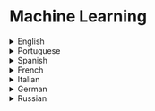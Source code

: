 # Machine Learning

<details>
  <summary>English</summary>
  
  ### Materials
- [Harvard Data Science](https://cs109.github.io/2015/)
- [A History of Machine Learning](https://cloud.withgoogle.com/build/data-analytics/explore-history-machine-learning/)
- [Common ML Problems](https://developers.google.com/machine-learning/problem-framing/cases)
- [Timeline of Machine Learning](https://en.wikipedia.org/wiki/Timeline_of_machine_learning)
- [A Machine Learning Primer](https://www.confetti.ai/assets/ml-primer/ml_primer.pdf)
- [COS 402 Artificial Intelligence](https://www.cs.princeton.edu/courses/archive/fall12/cos402/)
- [Kaggle Intro to Machine Learning](https://www.kaggle.com/learn/intro-to-machine-learning)
- [Elite Data Science Learn Machine Learning](https://elitedatascience.com/learn-machine-learning)
- [Learning from Data - Machine Learning Course](https://work.caltech.edu/telecourse.html)
- [An Intro to Statistical Learning](https://www-bcf.usc.edu/~gareth/ISL/ISLR%20Sixth%20Printing.pdf)
- [Elements of Statistical Learning](https://web.stanford.edu/~hastie/ElemStatLearn/)
- [Coursera Machine Learning](https://www.coursera.org/learn/machine-learning)
- [Learning Machine Learning - Cloud AI](https://cloud.google.com/products/ai/ml-comic-1/)
- [Machine Learning Mastery](https://machinelearningmastery.com/start-here/)
- [Mathematics for Machine Learning](https://mml-book.github.io/)
- [Machine Learning Engineering](http://www.mlebook.com/wiki/doku.php)
- [Machine Learning From Scratch](https://mlfromscratch.com/)
- [Python Machine Learning Getting Started](https://www.w3schools.com/python/python_ml_getting_started.asp)
- [A guide to machine learning algorithms and their applications](https://www.sas.com/en_ie/insights/articles/analytics/machine-learning-algorithms.html)
- [CS221: Artificial Intelligence: Principles and Techniques | Stanford University](https://www.newworldai.com/cs221-artificial-intelligence-principles-and-techniques-stanford-university/)
- [COS 511 Theoretical Machine Learning](https://www.cs.princeton.edu/courses/archive/spring19/cos511/)
- [CS50's Introduction to Artificial Intelligence with Python 2020](https://www.youtube.com/playlist?list=PLhQjrBD2T382Nz7z1AEXmioc27axa19Kv)
- [Analytics Vidhya](https://www.analyticsvidhya.com/learning-path-learn-machine-learning/)
- [Edx Machine Learning](https://www.edx.org/course/machine-learning-columbiax-csmm-102x-4)
- [Reddit Learn ML](https://www.reddit.com/r/machinelearning)
- [CS 229 Stanford](http://cs229.stanford.edu/)
- [CS340 Machine Learning](https://www.cs.ubc.ca/~murphyk/Teaching/CS340-Fall07/)
- [Scikit-Learn ML](https://www.edureka.co/blog/scikit-learn-machine-learning/)
- [Spring Board](https://www.springboard.com/resources/learning-paths/machine-learning-python)
- [ML Introduction](https://www.toptal.com/machine-learning/machine-learning-theory-an-introductory-primer)
- [ML Tutorial](https://www.python-course.eu/machine_learning.php)
- [Tutorialspoint](https://www.tutorialspoint.com/machine_learning_with_python/index.htm)
- [Guru99](https://www.guru99.com/machine-learning-tutorial.html)
- [Digital Ocean](https://www.digitalocean.com/community/tutorials/an-introduction-to-machine-learning)
- [Geeks for Geeks](https://www.geeksforgeeks.org/machine-learning/)
- [Tutorial List](https://github.com/ujjwalkarn/Machine-Learning-Tutorials)
- [Awesome Machine Learning](https://github.com/josephmisiti/awesome-machine-learning)
- [Foundations of Machine Learning](https://cs.nyu.edu/~mohri/mlbook/)
- [Machine Learning from Scratch](https://dafriedman97.github.io/mlbook/content/table_of_contents.html)
- [Understanding Machine Learning: From Theory to Algorithms](https://www.cs.huji.ac.il/~shais/UnderstandingMachineLearning/understanding-machine-learning-theory-algorithms.pdf)
- [Notes On Using Data Science & Artificial Intelligence](https://chrisalbon.com/)
- [Data Quest](https://www.dataquest.io/blog/)
- [J. P. Morgan](https://www.jpmorgan.com/global/research/machine-learning)
- [Real Python Tutorials](https://realpython.com/tutorials/machine-learning/)
- [Modern Machine Learning in Python](http://www.cs.tut.fi/~hehu/MMLP.pdf)
- [Machine Learning Notebooks](https://sebastianraschka.com/notebooks/python-notebooks.html)
- [ML Articles](https://web.engr.oregonstate.edu/~tgd/projects/tutorials.html)
- [Adventures in ML](http://adventuresinmachinelearning.com/)
- [ML Lectures](https://www.cs.cmu.edu/~tom/10701_sp11/lectures.shtml)
- [SciLab](https://scilab.io/category/machine-learning/)
- [Neural Networks and Deep Learning](http://neuralnetworksanddeeplearning.com/index.html)
- [ML from Theory to Algorithms](https://www.cs.huji.ac.il/~shais/UnderstandingMachineLearning/understanding-machine-learning-theory-algorithms.pdf)
- [ML for Everyone](https://vas3k.com/blog/machine_learning/)
- [Introduction to ML](http://alex.smola.org/drafts/thebook.pdf)
- [A Course in ML](http://ciml.info/dl/v0_8/ciml-v0_8-all.pdf)
- [Tutorial Book](http://disp.ee.ntu.edu.tw/~pujols/Machine%20Learning%20Tutorial.pdf)
- [ML for Dummies](https://mscdss.ds.unipi.gr/wp-content/uploads/2018/02/Untitled-attachment-00056-2-1.pdf)
- [ML in Action](http://www2.ift.ulaval.ca/~chaib/IFT-4102-7025/public_html/Fichiers/Machine_Learning_in_Action.pdf)
- [ML: Power and Promise](https://royalsociety.org/~/media/policy/projects/machine-learning/publications/machine-learning-report.pdf)
- [Intro to ML](https://www.seas.upenn.edu/~cis519/fall2017/lectures/01_introduction.pdf)
- [Basic Concepts](https://courses.edx.org/asset-v1:ColumbiaX+CSMM.101x+1T2017+type@asset+block@AI_edx_ml_5.1intro.pdf)
- [ML using Python](https://in.pycon.org/2011/static/files/talks/11/Introduction_To_ML_Partial_2.pdf)
- [Machine Learning in Haskell](https://mmhaskell.com/machine-learning)
- [Grokking Machine Learning](https://www.manning.com/books/grokking-machine-learning)
- [How Machine Learning Works](https://www.manning.com/books/how-machine-learning-works)
- [The 50 Best Free Datasets for Machine Learning](https://gengo.ai/datasets/the-50-best-free-datasets-for-machine-learning/)
- [140 Machine Learning Formulas](https://drive.google.com/file/d/0B0RLknmL54khQlhGUzFUWEtncTA/view)
- [Edureka Machine Learning](https://www.youtube.com/watch?v=Pj0neYUp9Tc&amp;list=PL9ooVrP1hQOHUfd-g8GUpKI3hHOwM_9Dn)
- [Deep Learning with Structured Data](https://www.manning.com/books/deep-learning-with-structured-data)
- [Probabilistic Deep Learning with Python](https://www.manning.com/books/probabilistic-deep-learning-with-python)
- [Probabilistic Machine Learning: An Introduction](https://probml.github.io/pml-book/book1.html)
- [Machine Learning for Business](https://www.manning.com/books/machine-learning-for-business)
- [Machine Learning with Python: from Linear Models to Deep Learning](https://www.edx.org/course/machine-learning-with-python-from-linear-models-to)
- [Roadmap: How to Learn Machine Learning in 6 Months](https://www.youtube.com/watch?v=MOdlp1d0PNA)
- [Machine Learning Zero to Hero (Google I/O'19)](https://www.youtube.com/watch?v=VwVg9jCtqaU)
- [Introduction to Machine Learning (MIT)](https://www.youtube.com/watch?v=h0e2HAPTGF4)
- [Introduction to Machine Learning - Prof. Arti Ramesh](https://www.youtube.com/playlist?list=PLUZjIBGiCHFfRJwflq6NqU3CuiPhAhSfi)
- [Intro to Machine Learning](https://www.youtube.com/playlist?list=PLAwxTw4SYaPkQXg8TkVdIvYv4HfLG7SiH)
- [Introduction to Statistical Learning Series](https://www.youtube.com/playlist?list=PLOg0ngHtcqbPTlZzRHA2ocQZqB1D_qZ5V)
- [Statistics for Data Science](https://www.youtube.com/watch?v=Vfo5le26IhY)
- [Machine Learning Fundamentals](https://www.youtube.com/watch?v=FqcKTNcRH88&list=PL_onPhFCkVQhUzcTVgQiC8W2ShZKWlm0s)
- [Machine Learning Crash Course || Samuel Taylor](https://www.youtube.com/watch?v=bwNY-pd8Ups&t=)
- [The Mathematics of Machine Learning](https://www.youtube.com/watch?v=r07Sofj_puQ&amp;t)
- [Mathematics for Machine Learning - Multivariate Calculus](https://www.youtube.com/playlist?list=PLiiljHvN6z193BBzS0Ln8NnqQmzimTW23)
- [Mathematics for Machine Learning - Linear Algebra](https://www.youtube.com/playlist?list=PLiiljHvN6z1_o1ztXTKWPrShrMrBLo5P3)
- [Cornell CS4780](https://www.youtube.com/watch?v=MrLPzBxG95I&amp;list=PLl8OlHZGYOQ7bkVbuRthEsaLr7bONzbXS)
- [Machine learning in Python with Scikit-Learn](https://www.youtube.com/playlist?list=PL5-da3qGB5ICeMbQuqbbCOQWcS6OYBr5A)
- [Machine Learning with Scikit-Learn](https://www.youtube.com/playlist?list=PLonlF40eS6nynU5ayxghbz2QpDsUAyCVF)
- [How do I select features for Machine Learning?](https://www.youtube.com/watch?v=YaKMeAlHgqQ)
- [Machine Learning with Python](https://www.youtube.com/watch?v=Q59X518JZHE)
- [Machine Learning - StatQuest](https://www.youtube.com/playlist?list=PLblh5JKOoLUICTaGLRoHQDuF_7q2GfuJF)
- [MIT 18.065 Matrix Methods in Data Analysis and Machine Learning](https://www.youtube.com/watch?v=Cx5Z-OslNWE&amp;list=PLUl4u3cNGP63oMNUHXqIUcrkS2PivhN3k)
- [MIT RES.LL-005 Mathematics of Big Data and Machine Learning](https://www.youtube.com/playlist?list=PLUl4u3cNGP62uI_DWNdWoIMsgPcLGOx-V)
- [Stanford CS229: Machine Learning (Autumn 2018)](https://www.youtube.com/playlist?list=PLoROMvodv4rMiGQp3WXShtMGgzqpfVfbU)
- [Stanford CS224W: Machine Learning with Graphs](https://www.youtube.com/playlist?list=PLoROMvodv4rPLKxIpqhjhPgdQy7imNkDn)
- [Real-World Python Machine Learning Tutorial w/ Sci-kit Learn](https://www.youtube.com/watch?v=M9Itm95JzL0)
- [The History of Artificial Intelligence (Documentary)](https://www.youtube.com/watch?v=R3YFxF0n8n8&ab_channel=Futurology)
- [Elements of AI](https://course.elementsofai.com/)
- [Google Machine Learning Crash Course](https://developers.google.com/machine-learning/crash-course/ml-intro)
- [Machine Learning, Data Science and Deep Learning with Python](https://www.manning.com/livevideo/machine-learning-data-science-and-deep-learning-with-python)
- [Succeeding with AI](https://www.manning.com/books/succeeding-with-ai)
- [Machine Learning Bookcamp](https://www.manning.com/books/machine-learning-bookcamp)
- [MachineLearningWithTensorFlow2ed](https://www.manning.com/books/machine-learning-with-tensorflow-second-edition)
- [Grokking Artificial Intelligence Algorithms](https://www.manning.com/books/grokking-artificial-intelligence-algorithms)
- [Trust in Machine Learning](https://www.manning.com/books/trust-in-machine-learning)
- [AI-Powered Search](https://www.manning.com/books/ai-powered-search)
- [Feature Engineering Bookcamp](https://www.manning.com/books/feature-engineering-bookcamp)
</details>

<details>
  <summary>Portuguese</summary>
  
  ### Materials
- [Aprendizado de Máquina UFF](http://www.ic.uff.br/~bianca/aa/)
- [Aprendizado de Máquina UFMG](http://www.est.ufmg.br/~marcosop/est171-ML/index.htm)
- [Introdução](http://www.inf.ufpr.br/lesoliveira/aprendizado/introducao.pdf)
- [AM Introdução](http://www.ppgia.pucpr.br/~alekoe/AM/2007/1-Introducao-ApreMaq-2007.pdf)
- [AM usando Python](http://thiagomarzagao.com/assets/teaching/ipea/slides1.pdf)
- [Machine learning e alguns exemplos de aplicação em dados astronômicos](http://www.astro.iag.usp.br/~astro12h/files/2018/0305.pdf)
- [Desmistificando a Inteligência Artificial](https://www.youtube.com/watch?v=c8C_EJcZbdU)
</details>

<details>
  <summary>Spanish</summary>
  
  ### Materials
- [Introducción](http://www.cs.us.es/~fsancho/?e=75)
- [Tipos de aprendizaje automático](https://medium.com/soldai/tipos-de-aprendizaje-autom%C3%A1tico-6413e3c615e2)
- [Aprendizaje Automático](http://www.lsi.upc.es/~bejar/ia/transpas/teoria/6-AP-aprendizaje.pdf)
- [Aprendizaje Automático Book](https://upcommons.upc.edu/bitstream/handle/2099.3/36157/9788483019962.pdf)
- [Introdución AA](http://habla.dc.uba.ar/gravano/ith-2014/09-aprendizaje-automatico.pdf)
- [Métodos y Aplicaciones](http://www.eui.uva.es/doc/anuncios/curso.2013.2014/aprendizajeAutomatico.pdf)
- [Aprendizaje Profundo](https://ccc.inaoep.mx/~pgomez/conferences/PggTSys16.pdf)
- [ML Introducción](https://www.zemsania.com/recursos-zemsania/whitepapers/DTS/Machine_learning.pdf)
- [Fundamentos de AA](http://www.famaf.proed.unc.edu.ar/pluginfile.php/19002/mod_resource/content/2/01.introduccion.pdf)
- [Intro al AA](http://ocw.uc3m.es/ingenieria-informatica/herramientas-de-la-inteligencia-artificial/contenidos/transparencias/MDWEBHIA-clase.pdf)
</details>

<details>
  <summary>French</summary>
  
  ### Materials
- [L'apprentissage automatique](https://www.univ-tlemcen.dz/~benmammar/IA2.pdf)
- [Apprentissage Automatique](http://www.math-info.univ-paris5.fr/~bouzy/Doc/AA1/Seance1.pdf)
- [Algorithmes d’apprentissage automatique](https://www.di.ens.fr/~germain/publis/memoire.pdf)
- [Apprentissage Automatique (Master)](http://www.cril.univ-artois.fr/~koriche/courses.html)
- [Apprentissage Artificiel](http://members.cbio.mines-paristech.fr/~thocking/mines-course/2011-05-13-clustering/coursFM-apprentissage.pdf)
- [Fondements](http://www.lifl.fr/~pietquin/teaching/FAACours1.pdf)
- [Exemples](https://www.irisa.fr/symbiose/people/fcoste/data/ens/bioinfo/Induction/InductionModeles2pp.pdf)
- [Cours](http://www.grappa.univ-lille3.fr/~torre/Enseignement/Cours/Apprentissage-Automatique/)
- [Univ-Lyon](http://eric.univ-lyon2.fr/~jahpine/cours/m2_dm-ml/cm.pdf)
</details>

<details>
  <summary>Italian</summary>
  
  ### Materials
- [Machine Learning It](http://www.intelligenzaartificiale.it/machine-learning/)
- [Wikibooks](https://it.wikibooks.org/wiki/Intelligenza_artificiale/Apprendimento_automatico)
- [Politecnico Milano](https://home.deib.polimi.it/lanzi/msi/gray/Unit%2001%20-%20Apprendimento%20automatico.pdf)
- [Introduzione](http://www.uniroma2.it/didattica/MGRI/deposito/ml_intro.pdf)
- [Leziones](https://www.math.unipd.it/~aiolli/corsi/1516/aa/)
- [AA Introduzione](http://twiki.di.uniroma1.it/pub/ApprAuto/AnnoAcc0708/1Intro.pdf)
</details>

<details>
  <summary>German</summary>
  
  ### Materials
- [Maschinelles Lernen Riedel](http://morrisriedel.de/wp-content/uploads/2017/12/2016-10-13-1-Maschinelles-Lernen-Riedel-v1.pdf)
- [Maschinelles Lernen](https://www-ai.cs.uni-dortmund.de/LEHRE/VORLESUNGEN/MLRN/WS1314/mlv_skript_ws1314.pdf)
- [Presentation](https://www.bigdata.fraunhofer.de/content/dam/bigdata/de/documents/Publikationen/Fraunhofer_Studie_ML_201809.pdf)
- [Maschinelles Lernen Book](https://www.bigdata.fraunhofer.de/content/dam/bigdata/de/documents/Publikationen/BMBF_Fraunhofer_ML-Ergebnisbericht_Gesamt.pdf)
- [Maschinelles Lernen auf FPGAs](https://tu-dresden.de/ing/informatik/ti/vlsi/ressourcen/dateien/dateien_studium/dateien_lehstuhlseminar/vortraege_lehrstuhlseminar/lehrstuhlseminar_ss18/Maschinelles-Lernen.pdf)
- [Karlsruhe Institue of Technology](http://semantic-web-grundlagen.de/w/images/b/b5/IntroAI-V05.pdf)
- [Uni Bielefeld](https://www.techfak.uni-bielefeld.de/~ugrossek/media/da_ugtl.pdf)
- [Felix Wichmann](https://www.chaosbern.ch/files/slides-Vortrag-Maschinelles-Lernen.pdf)
- [Goethe Universitat](https://www.ki.informatik.uni-frankfurt.de/lehre/WS2012/KI/folien/13-machinelleslernen.pdf)
</details>

<details>
  <summary>Russian</summary>
  
  ### Materials
- [Vas3k](https://vas3k.ru/blog/machine_learning/)
- [ML Presentation](http://bioinformaticsinstitute.ru/sites/default/files/vvedenie_v_mashinnoe_obuchenie.pdf)
- [ML Presentation](http://www.machinelearning.ru/wiki/images/c/cc/Voron-2017-10-08.pdf)
- [ML and Data Mining](http://www.uic.unn.ru/~zny/ml/Course/ml_pres.pdf)
- [ML 2015](https://compscicenter.ru/media/slides/machine_learning_1_2015_autumn/2015_09_18_machine_learning_1_2015_autumn.pdf)
- [FMLDM](https://cs.hse.ru/data/2015/05/25/1096949400/FMLDM.pdf)
- [Intro](https://logic.pdmi.ras.ru/~sergey/teaching/mlkazan14/01-intro.pdf)
</details>